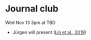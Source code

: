 # Journal club
Wed Nov 13 3pm at TBD
- Jürgen will present ([Lin et al., 2019](http://doi.org/10.1126/scitranslmed.aaw8412))
